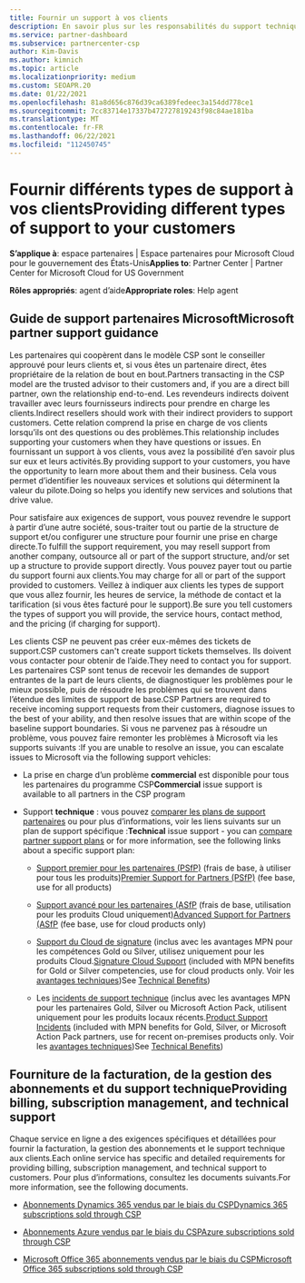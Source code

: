 ```yaml
---
title: Fournir un support à vos clients
description: En savoir plus sur les responsabilités du support technique pour les partenaires du programme CSP. Couvre la prise en charge de la facturation, de la gestion des abonnements et des problèmes techniques.
ms.service: partner-dashboard
ms.subservice: partnercenter-csp
author: Kim-Davis
ms.author: kimnich
ms.topic: article
ms.localizationpriority: medium
ms.custom: SEOAPR.20
ms.date: 01/22/2021
ms.openlocfilehash: 81a8d656c876d39ca6389fedeec3a154dd778ce1
ms.sourcegitcommit: 7cc83714e17337b472727819243f98c84ae181ba
ms.translationtype: MT
ms.contentlocale: fr-FR
ms.lasthandoff: 06/22/2021
ms.locfileid: "112450745"
---
```

# <a name="providing-different-types-of-support-to-your-customers"></a><span data-ttu-id="ee99d-104">Fournir différents types de support à vos clients</span><span class="sxs-lookup"><span data-stu-id="ee99d-104">Providing different types of support to your customers</span></span>

<span data-ttu-id="ee99d-105">**S’applique à**: espace partenaires | Espace partenaires pour Microsoft Cloud pour le gouvernement des États-Unis</span><span class="sxs-lookup"><span data-stu-id="ee99d-105">**Applies to**: Partner Center | Partner Center for Microsoft Cloud for US Government</span></span>

<span data-ttu-id="ee99d-106">**Rôles appropriés**: agent d’aide</span><span class="sxs-lookup"><span data-stu-id="ee99d-106">**Appropriate roles**: Help agent</span></span>

## <a name="microsoft-partner-support-guidance"></a><span data-ttu-id="ee99d-107">Guide de support partenaires Microsoft</span><span class="sxs-lookup"><span data-stu-id="ee99d-107">Microsoft partner support guidance</span></span>

<span data-ttu-id="ee99d-108">Les partenaires qui coopèrent dans le modèle CSP sont le conseiller approuvé pour leurs clients et, si vous êtes un partenaire direct, êtes propriétaire de la relation de bout en bout.</span><span class="sxs-lookup"><span data-stu-id="ee99d-108">Partners transacting in the CSP model are the trusted advisor to their customers and, if you are a direct bill partner, own the relationship end-to-end.</span></span> <span data-ttu-id="ee99d-109">Les revendeurs indirects doivent travailler avec leurs fournisseurs indirects pour prendre en charge les clients.</span><span class="sxs-lookup"><span data-stu-id="ee99d-109">Indirect resellers should work with their indirect providers to support customers.</span></span> <span data-ttu-id="ee99d-110">Cette relation comprend la prise en charge de vos clients lorsqu’ils ont des questions ou des problèmes.</span><span class="sxs-lookup"><span data-stu-id="ee99d-110">This relationship includes supporting your customers when they have questions or issues.</span></span> <span data-ttu-id="ee99d-111">En fournissant un support à vos clients, vous avez la possibilité d’en savoir plus sur eux et leurs activités.</span><span class="sxs-lookup"><span data-stu-id="ee99d-111">By providing support to your customers, you have the opportunity to learn more about them and their business.</span></span> <span data-ttu-id="ee99d-112">Cela vous permet d’identifier les nouveaux services et solutions qui déterminent la valeur du pilote.</span><span class="sxs-lookup"><span data-stu-id="ee99d-112">Doing so helps you identify new services and solutions that drive value.</span></span>

<span data-ttu-id="ee99d-113">Pour satisfaire aux exigences de support, vous pouvez revendre le support à partir d’une autre société, sous-traiter tout ou partie de la structure de support et/ou configurer une structure pour fournir une prise en charge directe.</span><span class="sxs-lookup"><span data-stu-id="ee99d-113">To fulfill the support requirement, you may resell support from another company, outsource all or part of the support structure, and/or set up a structure to provide support directly.</span></span> <span data-ttu-id="ee99d-114">Vous pouvez payer tout ou partie du support fourni aux clients.</span><span class="sxs-lookup"><span data-stu-id="ee99d-114">You may charge for all or part of the support provided to customers.</span></span> <span data-ttu-id="ee99d-115">Veillez à indiquer aux clients les types de support que vous allez fournir, les heures de service, la méthode de contact et la tarification (si vous êtes facturé pour le support).</span><span class="sxs-lookup"><span data-stu-id="ee99d-115">Be sure you tell customers the types of support you will provide, the service hours, contact method, and the pricing (if charging for support).</span></span>

<span data-ttu-id="ee99d-116">Les clients CSP ne peuvent pas créer eux-mêmes des tickets de support.</span><span class="sxs-lookup"><span data-stu-id="ee99d-116">CSP customers can't create support tickets themselves.</span></span> <span data-ttu-id="ee99d-117">Ils doivent vous contacter pour obtenir de l’aide.</span><span class="sxs-lookup"><span data-stu-id="ee99d-117">They need to contact you for support.</span></span> <span data-ttu-id="ee99d-118">Les partenaires CSP sont tenus de recevoir les demandes de support entrantes de la part de leurs clients, de diagnostiquer les problèmes pour le mieux possible, puis de résoudre les problèmes qui se trouvent dans l’étendue des limites de support de base.</span><span class="sxs-lookup"><span data-stu-id="ee99d-118">CSP Partners are required to receive incoming support requests from their customers, diagnose issues to the best of your ability, and then resolve issues that are within scope of the baseline support boundaries.</span></span> <span data-ttu-id="ee99d-119">Si vous ne parvenez pas à résoudre un problème, vous pouvez faire remonter les problèmes à Microsoft via les supports suivants :</span><span class="sxs-lookup"><span data-stu-id="ee99d-119">If you are unable to resolve an issue, you can escalate issues to Microsoft via the following support vehicles:</span></span>

- <span data-ttu-id="ee99d-120">La prise en charge d’un problème **commercial** est disponible pour tous les partenaires du programme CSP</span><span class="sxs-lookup"><span data-stu-id="ee99d-120">**Commercial** issue support is available to all partners in the CSP program</span></span>

- <span data-ttu-id="ee99d-121">Support **technique** : vous pouvez [comparer les plans de support partenaires](https://partner.microsoft.com/support/partnersupport) ou pour plus d’informations, voir les liens suivants sur un plan de support spécifique :</span><span class="sxs-lookup"><span data-stu-id="ee99d-121">**Technical** issue support - you can [compare partner support plans](https://partner.microsoft.com/support/partnersupport) or for more information, see the following links  about a specific support plan:</span></span>

  - <span data-ttu-id="ee99d-122">[Support premier pour les partenaires (PSfP)](https://partner.microsoft.com/support/microsoft-services-premier-support) (frais de base, à utiliser pour tous les produits)</span><span class="sxs-lookup"><span data-stu-id="ee99d-122">[Premier Support for Partners (PSfP)](https://partner.microsoft.com/support/microsoft-services-premier-support) (fee base, use for all products)</span></span>

  - <span data-ttu-id="ee99d-123">[Support avancé pour les partenaires (ASfP](https://partner.microsoft.com/support/advanced-cloud-support) (frais de base, utilisation pour les produits Cloud uniquement)</span><span class="sxs-lookup"><span data-stu-id="ee99d-123">[Advanced Support for Partners (ASfP](https://partner.microsoft.com/support/advanced-cloud-support) (fee base, use for cloud products only)</span></span>

  - <span data-ttu-id="ee99d-124">[Support du Cloud de signature](manage-your-partner-network-benefits.md) (inclus avec les avantages MPN pour les compétences Gold ou Silver, utilisez uniquement pour les produits Cloud.</span><span class="sxs-lookup"><span data-stu-id="ee99d-124">[Signature Cloud Support](manage-your-partner-network-benefits.md) (included with MPN benefits for Gold or Silver competencies, use for cloud products only.</span></span> <span data-ttu-id="ee99d-125">Voir les [avantages techniques](mpn-benefits-technical-support.md))</span><span class="sxs-lookup"><span data-stu-id="ee99d-125">See [Technical Benefits](mpn-benefits-technical-support.md))</span></span>

  - <span data-ttu-id="ee99d-126">Les [incidents de support technique](manage-your-partner-network-benefits.md) (inclus avec les avantages MPN pour les partenaires Gold, Silver ou Microsoft Action Pack, utilisent uniquement pour les produits locaux récents.</span><span class="sxs-lookup"><span data-stu-id="ee99d-126">[Product Support Incidents](manage-your-partner-network-benefits.md) (included with MPN benefits for Gold, Silver, or Microsoft Action Pack partners, use for recent on-premises products only.</span></span> <span data-ttu-id="ee99d-127">Voir les [avantages techniques](mpn-benefits-technical-support.md))</span><span class="sxs-lookup"><span data-stu-id="ee99d-127">See [Technical Benefits](mpn-benefits-technical-support.md))</span></span>

## <a name="providing-billing-subscription-management-and-technical-support"></a><span data-ttu-id="ee99d-128">Fourniture de la facturation, de la gestion des abonnements et du support technique</span><span class="sxs-lookup"><span data-stu-id="ee99d-128">Providing billing, subscription management, and technical support</span></span> 

<span data-ttu-id="ee99d-129">Chaque service en ligne a des exigences spécifiques et détaillées pour fournir la facturation, la gestion des abonnements et le support technique aux clients.</span><span class="sxs-lookup"><span data-stu-id="ee99d-129">Each online service has specific and detailed requirements for providing billing, subscription management, and technical support to customers.</span></span> <span data-ttu-id="ee99d-130">Pour plus d’informations, consultez les documents suivants.</span><span class="sxs-lookup"><span data-stu-id="ee99d-130">For more information, see the following documents.</span></span>

- [<span data-ttu-id="ee99d-131">Abonnements Dynamics 365 vendus par le biais du CSP</span><span class="sxs-lookup"><span data-stu-id="ee99d-131">Dynamics 365 subscriptions sold through CSP</span></span>](https://www.microsoftpartnercommunity.com/t5/CSP/Microsoft-Partner-Support-Guidance/m-p/5262#M30)

- [<span data-ttu-id="ee99d-132">Abonnements Azure vendus par le biais du CSP</span><span class="sxs-lookup"><span data-stu-id="ee99d-132">Azure subscriptions sold through CSP</span></span>](https://www.microsoftpartnercommunity.com/t5/CSP/Microsoft-Partner-Support-Guidance/m-p/5263#M31)

- [<span data-ttu-id="ee99d-133">Microsoft Office 365 abonnements vendus par le biais du CSP</span><span class="sxs-lookup"><span data-stu-id="ee99d-133">Microsoft Office 365 subscriptions sold through CSP</span></span>](https://www.microsoftpartnercommunity.com/t5/CSP/Microsoft-Partner-Support-Guidance/m-p/5264#M32)
